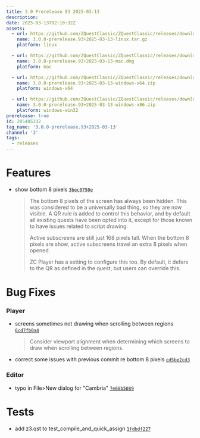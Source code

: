 ```yaml
---
title: 3.0 Prerelease 93 2025-03-13
description: 
date: 2025-03-13T02:10:32Z
assets: 
  - url: https://github.com/ZQuestClassic/ZQuestClassic/releases/download/3.0.0-prerelease.93%2B2025-03-13/3.0.0-prerelease.93%2B2025-03-13-linux.tar.gz
    name: 3.0.0-prerelease.93+2025-03-13-linux.tar.gz
    platform: linux

  - url: https://github.com/ZQuestClassic/ZQuestClassic/releases/download/3.0.0-prerelease.93%2B2025-03-13/3.0.0-prerelease.93%2B2025-03-13-mac.dmg
    name: 3.0.0-prerelease.93+2025-03-13-mac.dmg
    platform: mac

  - url: https://github.com/ZQuestClassic/ZQuestClassic/releases/download/3.0.0-prerelease.93%2B2025-03-13/3.0.0-prerelease.93%2B2025-03-13-windows-x64.zip
    name: 3.0.0-prerelease.93+2025-03-13-windows-x64.zip
    platform: windows-x64

  - url: https://github.com/ZQuestClassic/ZQuestClassic/releases/download/3.0.0-prerelease.93%2B2025-03-13/3.0.0-prerelease.93%2B2025-03-13-windows-x86.zip
    name: 3.0.0-prerelease.93+2025-03-13-windows-x86.zip
    platform: windows-win32
prerelease: true
id: 205485332
tag_name: '3.0.0-prerelease.93+2025-03-13'
channel: '3'
tags:
  - releases
---
```





# Features

- show bottom 8 pixels [`3bec0750e`](https://github.com/ZQuestClassic/ZQuestClassic/commit/3bec0750efe2b17f3a3f7a4182a8a47a73ca2035)
   &nbsp;
   >The bottom 8 pixels of the screen has always been hidden. This was considered to be a universally bad thing, so they are now visible. A QR rule is added to control this behavior, and by default all existing quests have been opted into it, except for those known to have issues related to script drawing.  
   >
   >Active subscreens are still just 168 pixels tall. When the bottom 8 pixels are show, active subscreens travel an extra 8 pixels when opened.  
   >
   >ZC Player has a setting to configure this too. By default, it defers to the QR as defined in the quest, but users can override this. 
   >

# Bug Fixes

### Player

- screens sometimes not drawing when scrolling between regions [`6cd7fb0a4`](https://github.com/ZQuestClassic/ZQuestClassic/commit/6cd7fb0a42defe9dc14539d06571bcbd5390991a)
   &nbsp;
   >Consider viewport alignment when determining which screens to draw when scrolling between regions. 
   >
- correct some issues with previous commit re bottom 8 pixels [`cd5be2cd3`](https://github.com/ZQuestClassic/ZQuestClassic/commit/cd5be2cd3ec8e34260a245604718c8ef16d1ac68)

### Editor

- typo in File>New dialog for "Cambria" [`7e68b5089`](https://github.com/ZQuestClassic/ZQuestClassic/commit/7e68b50894d38dc944ab4bd4627d028ecb8576a6)

# Tests

- add z3.qst to test_compile_and_quick_assign [`1fdbdf227`](https://github.com/ZQuestClassic/ZQuestClassic/commit/1fdbdf2276b7cc034b051900b1dd36884cb0937e)
